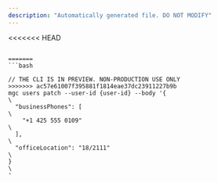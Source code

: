 ```yaml
---
description: "Automatically generated file. DO NOT MODIFY"
---
```


<<<<<<< HEAD
```cli

=======
```bash

// THE CLI IS IN PREVIEW. NON-PRODUCTION USE ONLY
>>>>>>> ac57e61007f395881f1814eae37dc23911227b9b
mgc users patch --user-id {user-id} --body '{\
  "businessPhones": [\
    "+1 425 555 0109"\
  ],\
  "officeLocation": "18/2111"\
}\
'

```